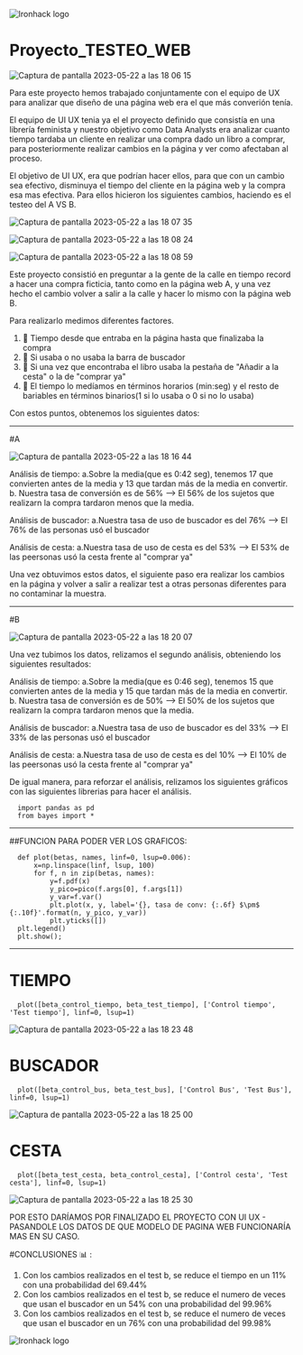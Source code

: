 ![Ironhack logo](https://i.imgur.com/1QgrNNw.png)


# Proyecto_TESTEO_WEB


![Captura de pantalla 2023-05-22 a las 18 06 15](https://github.com/Ironhack-Data-Madrid-Abril-2023/6.3-lab_two_sample_hypothesis_test/assets/125477881/061f1799-9a84-469e-b30c-04014e6e7c44)



Para este proyecto hemos trabajado conjuntamente con el equipo de UX para analizar que diseño de una página web era el que más converión tenía.

El equipo de UI UX tenia ya el el proyecto definido que consistía en una librería feminista y nuestro objetivo como Data Analysts era analizar cuanto tiempo tardaba un cliente en realizar una compra dado un libro a comprar, para posteriormente realizar cambios en la página y ver como afectaban al proceso.

El objetivo de UI UX, era que podrían hacer ellos, para que con un cambio sea efectivo, disminuya el tiempo del cliente en la página web y la compra esa mas efectiva. 
Para ellos hicieron los siguientes cambios, haciendo es el testeo del A VS B. 

![Captura de pantalla 2023-05-22 a las 18 07 35](https://github.com/Ironhack-Data-Madrid-Abril-2023/6.3-lab_two_sample_hypothesis_test/assets/125477881/4ffc155d-3be0-4705-bf71-29d41152fcd2)


![Captura de pantalla 2023-05-22 a las 18 08 24](https://github.com/Ironhack-Data-Madrid-Abril-2023/6.3-lab_two_sample_hypothesis_test/assets/125477881/450a325a-28bc-4aad-ab1c-13c7239d5066)


![Captura de pantalla 2023-05-22 a las 18 08 59](https://github.com/Ironhack-Data-Madrid-Abril-2023/6.3-lab_two_sample_hypothesis_test/assets/125477881/32f21d1a-a09e-4479-b1aa-f8caa31c3d3d)


Este proyecto consistió en preguntar a la gente de la calle en tiempo record a hacer una compra ficticia, tanto como en la página web A, y una vez hecho el cambio volver a salir a la calle y hacer lo mismo con la página web B. 


Para realizarlo medimos diferentes factores.

  1.  :crystal_ball: Tiempo desde que entraba en la página hasta que finalizaba la compra
  2.  :crystal_ball: Si usaba o no usaba la barra de buscador
  3.  :crystal_ball: Si una vez que encontraba el libro usaba la pestaña de "Añadir a la cesta" o la de "comprar ya"
  4.  :crystal_ball: El tiempo lo medíamos en términos horarios (min:seg) y el resto de bariables en términos binarios(1 si lo usaba o 0 si no lo usaba)



Con estos puntos, obtenemos los siguientes datos:

******************************************

#A

![Captura de pantalla 2023-05-22 a las 18 16 44](https://github.com/Ironhack-Data-Madrid-Abril-2023/6.3-lab_two_sample_hypothesis_test/assets/125477881/712f9cb5-85b1-4355-8833-2c8ce803a0cd)


Análisis de tiempo: a.Sobre la media(que es 0:42 seg), tenemos 17 que convierten antes de la media y 13 que tardan más de la media en convertir. b. Nuestra tasa de conversión es de 56% --> El 56% de los sujetos que realizarn la compra tardaron menos que la media.

Análisis de buscador: a.Nuestra tasa de uso de buscador es del 76% --> El 76% de las personas usó el buscador

Análisis de cesta: a.Nuestra tasa de uso de cesta es del 53% --> El 53% de las peersonas usó la cesta frente al "comprar ya"

Una vez obtuvimos estos datos, el siguiente paso era realizar los cambios en la página y volver a salir a realizar test a otras personas diferentes para no contaminar la muestra.

******************************************

#B

![Captura de pantalla 2023-05-22 a las 18 20 07](https://github.com/Ironhack-Data-Madrid-Abril-2023/6.3-lab_two_sample_hypothesis_test/assets/125477881/c3fb1591-3288-4d75-8d68-468c5dcce602)

Una vez tubimos los datos, relizamos el segundo análisis, obteniendo los siguientes resultados:

Análisis de tiempo: a.Sobre la media(que es 0:46 seg), tenemos 15 que convierten antes de la media y 15 que tardan más de la media en convertir. b. Nuestra tasa de conversión es de 50% --> El 50% de los sujetos que realizarn la compra tardaron menos que la media.

Análisis de buscador: a.Nuestra tasa de uso de buscador es del 33% --> El 33% de las personas usó el buscador

Análisis de cesta: a.Nuestra tasa de uso de cesta es del 10% --> El 10% de las peersonas usó la cesta frente al "comprar ya"


    
    
De igual manera, para reforzar el análisis, relizamos los siguientes gráficos con las siguientes librerias para hacer el análisis. 

      import pandas as pd
      from bayes import *

*******************************************************************
##FUNCION PARA PODER VER LOS GRAFICOS:


      def plot(betas, names, linf=0, lsup=0.006):
          x=np.linspace(linf, lsup, 100)
          for f, n in zip(betas, names):
              y=f.pdf(x)
              y_pico=pico(f.args[0], f.args[1])
              y_var=f.var()
              plt.plot(x, y, label='{}, tasa de conv: {:.6f} $\pm$ {:.10f}'.format(n, y_pico, y_var))
              plt.yticks([])
      plt.legend()
      plt.show();

**********************************************************************

# TIEMPO

      plot([beta_control_tiempo, beta_test_tiempo], ['Control tiempo', 'Test tiempo'], linf=0, lsup=1)

![Captura de pantalla 2023-05-22 a las 18 23 48](https://github.com/Ironhack-Data-Madrid-Abril-2023/6.3-lab_two_sample_hypothesis_test/assets/125477881/c73bea4b-7835-4b6d-8f95-e926f4f351e3)

# BUSCADOR

      plot([beta_control_bus, beta_test_bus], ['Control Bus', 'Test Bus'], linf=0, lsup=1)

![Captura de pantalla 2023-05-22 a las 18 25 00](https://github.com/Ironhack-Data-Madrid-Abril-2023/6.3-lab_two_sample_hypothesis_test/assets/125477881/263ca20c-d31c-4996-9c1b-777a814ab134)


# CESTA


      plot([beta_test_cesta, beta_control_cesta], ['Control cesta', 'Test cesta'], linf=0, lsup=1)

![Captura de pantalla 2023-05-22 a las 18 25 30](https://github.com/Ironhack-Data-Madrid-Abril-2023/6.3-lab_two_sample_hypothesis_test/assets/125477881/8d2ea5f0-4046-4910-ac70-7dc95e81fd1f)




POR ESTO DARÍAMOS POR FINALIZADO EL PROYECTO CON UI UX - PASANDOLE LOS DATOS DE QUE MODELO DE PAGINA WEB FUNCIONARÍA MAS EN SU CASO. 

#CONCLUSIONES  :bar_chart:  :





   1.  Con los cambios realizados en el test b, se reduce el tiempo en un 11% con una probabilidad del 69.44%
   2.  Con los cambios realizados en el test b, se reduce el numero de veces que usan el buscador en un 54% con una probabilidad del 99.96%
   3.  Con los cambios realizados en el test b, se reduce el numero de veces que usan el buscador en un 76% con una probabilidad del 99.98%
    
 
 
 
 

![Ironhack logo](https://i.imgur.com/1QgrNNw.png)
